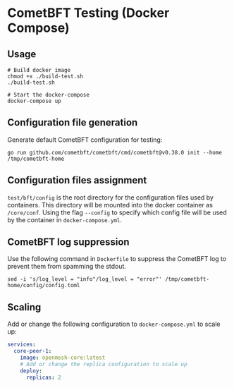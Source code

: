 # CometBFT Testing (Docker Compose)

## Usage

```shell
# Build docker image
chmod +x ./build-test.sh
./build-test.sh

# Start the docker-compose
docker-compose up
```

## Configuration file generation

Generate default CometBFT configuration for testing:

```shell
go run github.com/cometbft/cometbft/cmd/cometbft@v0.38.0 init --home /tmp/cometbft-home
```

## Configuration files assignment

`test/bft/config` is the root directory for the configuration files used by containers. This directory will be mounted into the docker container as `/core/conf`. Using the flag `--config` to specify which config file will be used by the container in `docker-compose.yml`.

## CometBFT log suppression

Use the following command in `Dockerfile` to suppress the CometBFT log to prevent them from spamming the stdout.

```shell
sed -i 's/log_level = "info"/log_level = "error"' /tmp/cometbft-home/config/config.toml
```

## Scaling

Add or change the following configuration to `docker-compose.yml` to scale up:

```yaml
services:
  core-peer-1:
    image: openmesh-core:latest
    # Add or change the replica configuration to scale up
    deploy:
      replicas: 2
```
